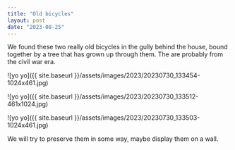 ```yaml
---
title: "Old bicycles"
layout: post
date: "2023-08-25"
---
```


We found these two really old bicycles in the gully behind the house, bound together by a tree that has grown up through them. The are probably from the civil war era.

![yo yo]({{ site.baseurl }}/assets/images/2023/20230730_133454-1024x461.jpg)

![yo yo]({{ site.baseurl }}/assets/images/2023/20230730_133512-461x1024.jpg)

![yo yo]({{ site.baseurl }}/assets/images/2023/20230730_133503-1024x461.jpg)

We will try to preserve them in some way, maybe display them on a wall.
